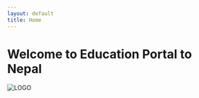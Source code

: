 ```yaml
---
layout: default
title: Home
---
```

# Welcome to Education Portal to Nepal
![LOGO](https://raw.githubusercontent.com/aalooksth/PTN/master/assets/img/E.png)